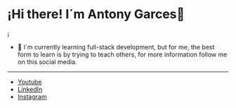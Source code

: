 # ¡Hi there! I´m Antony Garces👋

¡[](https://www.instagram.com/p/CiGqkJwsvIQ/?next=%2F)

- 🔭 I´m currently learning full-stack     development, but for me, the best form to learn is by trying to teach others, for more information follow me on this social media.

---
- [Youtube](https://www.youtube.com/channel/UC3ITiY6o4znFvqOOcV4MTuA)
- [LinkedIn](https://www.linkedin.com/in/antony-garces-pascuas-1b353732/)
- [Instagram](https://www.instagram.com/antonygarcespascuas/?next=%2F)